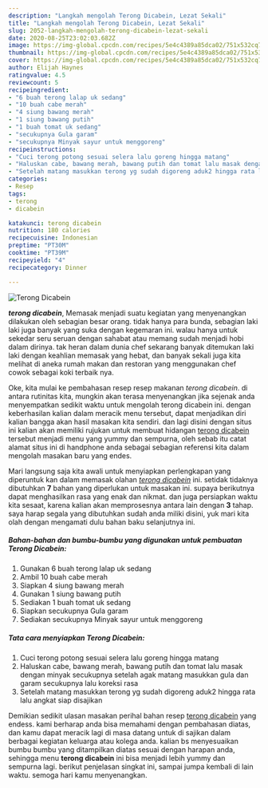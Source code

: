 ```yaml
---
description: "Langkah mengolah Terong Dicabein, Lezat Sekali"
title: "Langkah mengolah Terong Dicabein, Lezat Sekali"
slug: 2052-langkah-mengolah-terong-dicabein-lezat-sekali
date: 2020-08-25T23:02:03.682Z
image: https://img-global.cpcdn.com/recipes/5e4c4389a85dca02/751x532cq70/terong-dicabein-foto-resep-utama.jpg
thumbnail: https://img-global.cpcdn.com/recipes/5e4c4389a85dca02/751x532cq70/terong-dicabein-foto-resep-utama.jpg
cover: https://img-global.cpcdn.com/recipes/5e4c4389a85dca02/751x532cq70/terong-dicabein-foto-resep-utama.jpg
author: Elijah Haynes
ratingvalue: 4.5
reviewcount: 5
recipeingredient:
- "6 buah terong lalap uk sedang"
- "10 buah cabe merah"
- "4 siung bawang merah"
- "1 siung bawang putih"
- "1 buah tomat uk sedang"
- "secukupnya Gula garam"
- "secukupnya Minyak sayur untuk menggoreng"
recipeinstructions:
- "Cuci terong potong sesuai selera lalu goreng hingga matang"
- "Haluskan cabe, bawang merah, bawang putih dan tomat lalu masak dengan minyak secukupnya setelah agak matang masukkan gula dan garam secukupnya lalu koreksi rasa"
- "Setelah matang masukkan terong yg sudah digoreng aduk2 hingga rata lalu angkat siap disajikan"
categories:
- Resep
tags:
- terong
- dicabein

katakunci: terong dicabein 
nutrition: 180 calories
recipecuisine: Indonesian
preptime: "PT30M"
cooktime: "PT39M"
recipeyield: "4"
recipecategory: Dinner

---
```



![Terong Dicabein](https://img-global.cpcdn.com/recipes/5e4c4389a85dca02/751x532cq70/terong-dicabein-foto-resep-utama.jpg)

<b><i>terong dicabein</i></b>, Memasak menjadi suatu kegiatan yang menyenangkan dilakukan oleh sebagian besar orang. tidak hanya para bunda, sebagian laki laki juga banyak yang suka dengan kegemaran ini. walau hanya untuk sekedar seru seruan dengan sahabat atau memang sudah menjadi hobi dalam dirinya. tak heran dalam dunia chef sekarang banyak ditemukan laki laki dengan keahlian memasak yang hebat, dan banyak sekali juga kita melihat di aneka rumah makan dan restoran yang menggunakan chef cowok sebagai koki terbaik nya.



Oke, kita mulai ke pembahasan resep resep makanan <i>terong dicabein</i>. di antara rutinitas kita, mungkin akan terasa menyenangkan jika sejenak anda menyempatkan sedikit waktu untuk mengolah terong dicabein ini. dengan keberhasilan kalian dalam meracik menu tersebut, dapat menjadikan diri kalian bangga akan hasil masakan kita sendiri. dan lagi disini dengan situs ini kalian akan memiliki rujukan untuk membuat hidangan <u>terong dicabein</u> tersebut menjadi menu yang yummy dan sempurna, oleh sebab itu catat alamat situs ini di handphone anda sebagai sebagian referensi kita dalam mengolah masakan baru yang endes.


Mari langsung saja kita awali untuk menyiapkan perlengkapan yang diperuntuk kan dalam memasak olahan <u><i>terong dicabein</i></u> ini. setidak tidaknya dibutuhkan <b>7</b> bahan yang diperlukan untuk masakan ini. supaya berikutnya dapat menghasilkan rasa yang enak dan nikmat. dan juga persiapkan waktu kita sesaat, karena kalian akan memprosesnya antara lain dengan <b>3</b> tahap. saya harap segala yang dibutuhkan sudah anda miliki disini, yuk mari kita olah dengan mengamati dulu bahan baku selanjutnya ini.

<!--inarticleads1-->

##### Bahan-bahan dan bumbu-bumbu yang digunakan untuk pembuatan Terong Dicabein:

1. Gunakan 6 buah terong lalap uk sedang
1. Ambil 10 buah cabe merah
1. Siapkan 4 siung bawang merah
1. Gunakan 1 siung bawang putih
1. Sediakan 1 buah tomat uk sedang
1. Siapkan secukupnya Gula garam
1. Sediakan secukupnya Minyak sayur untuk menggoreng




<!--inarticleads2-->

##### Tata cara menyiapkan Terong Dicabein:

1. Cuci terong potong sesuai selera lalu goreng hingga matang
1. Haluskan cabe, bawang merah, bawang putih dan tomat lalu masak dengan minyak secukupnya setelah agak matang masukkan gula dan garam secukupnya lalu koreksi rasa
1. Setelah matang masukkan terong yg sudah digoreng aduk2 hingga rata lalu angkat siap disajikan




Demikian sedikit ulasan masakan perihal bahan resep <u>terong dicabein</u> yang endess. kami berharap anda bisa memahami dengan pembahasan diatas, dan kamu dapat meracik lagi di masa datang untuk di sajikan dalam berbagai kegiatan keluarga atau kolega anda. kalian bs menyesuaikan bumbu bumbu yang ditampilkan diatas sesuai dengan harapan anda, sehingga menu <b>terong dicabein</b> ini bisa menjadi lebih yummy dan sempurna lagi. berikut penjelasan singkat ini, sampai jumpa kembali di lain waktu. semoga hari kamu menyenangkan.
